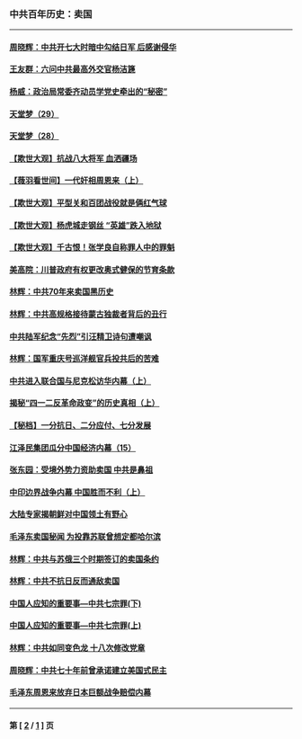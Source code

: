 ### 中共百年历史：卖国
---
#### [周晓辉：中共开七大时暗中勾结日军 后感谢侵华](../../pages/nf1176117/n12921960.md?05260430) 
#### [王友群：六问中共最高外交官杨洁篪](../../pages/nf1176117/n12836495.md?05260430) 
#### [杨威：政治局常委齐动员学党史牵出的“秘密”](../../pages/nf1176117/n12764642.md?05260430) 
#### [天堂梦（29）](../../pages/nf1176117/n12408465.md?05260430) 
#### [天堂梦（28）](../../pages/nf1176117/n12408309.md?05260430) 
#### [【欺世大观】抗战八大将军 血洒疆场](../../pages/nf1176117/n12357044.md?05260430) 
#### [【薇羽看世间】一代奸相周恩来（上）](../../pages/nf1176117/n12401109.md?05260430) 
#### [【欺世大观】平型关和百团战役就是俩红气球](../../pages/nf1176117/n12359157.md?05260430) 
#### [【欺世大观】杨虎城走钢丝 “英雄”跌入地狱](../../pages/nf1176117/n12358840.md?05260430) 
#### [【欺世大观】千古恨！张学良自称罪人中的罪魁](../../pages/nf1176117/n12358629.md?05260430) 
#### [美高院：川普政府有权更改奥式健保的节育条款](../../pages/nf1176117/n12242171.md?05260430) 
#### [林辉：中共70年来卖国黑历史](../../pages/nf1176117/n11552181.md?05260430) 
#### [林辉：中共高规格接待蒙古独裁者背后的丑行](../../pages/nf1176117/n11225005.md?05260430) 
#### [中共陆军纪念“先烈”引汪精卫诗句遭嘲讽](../../pages/nf1176117/n11153345.md?05260430) 
#### [林辉：国军重庆号巡洋舰官兵投共后的苦难](../../pages/nf1176117/n10997801.md?05260430) 
#### [中共进入联合国与尼克松访华内幕（上）](../../pages/nf1176117/n10138788.md?05260430) 
#### [揭秘“四一二反革命政变”的历史真相（上）](../../pages/nf1176117/n9996650.md?05260430) 
#### [【秘档】一分抗日、二分应付、七分发展](../../pages/nf1176117/n9331484.md?05260430) 
#### [江泽民集团瓜分中国经济内幕（15）](../../pages/nf1176117/n9268584.md?05260430) 
#### [张东园：受境外势力资助卖国 中共是鼻祖](../../pages/nf1176117/n9272480.md?05260430) 
#### [中印边界战争内幕 中国胜而不利（上）](../../pages/nf1176117/n9252458.md?05260430) 
#### [大陆专家揭朝鲜对中国领土有野心](../../pages/nf1176117/n9074056.md?05260430) 
#### [毛泽东卖国秘闻 为投靠苏联曾想定都哈尔滨](../../pages/nf1176117/n9058631.md?05260430) 
#### [林辉：中共与苏俄三个时期签订的卖国条约](../../pages/nf1176117/n9036062.md?05260430) 
#### [林辉：中共不抗日反而通敌卖国](../../pages/nf1176117/n8840492.md?05260430) 
#### [中国人应知的重要事—中共七宗罪(下)](../../pages/nf1176117/n8823799.md?05260430) 
#### [中国人应知的重要事—中共七宗罪(上)](../../pages/nf1176117/n8819770.md?05260430) 
#### [林辉：中共如同变色龙 十八次修改党章](../../pages/nf1176117/n8811129.md?05260430) 
#### [周晓辉：中共七十年前曾承诺建立美国式民主](../../pages/nf1176117/n8809061.md?05260430) 
#### [毛泽东周恩来放弃日本巨额战争赔偿内幕](../../pages/nf1176117/n8697753.md?05260430) 

---
#### 第 [ [2](./2.md?05260430) / [1](./1.md?05260430) ] 页
